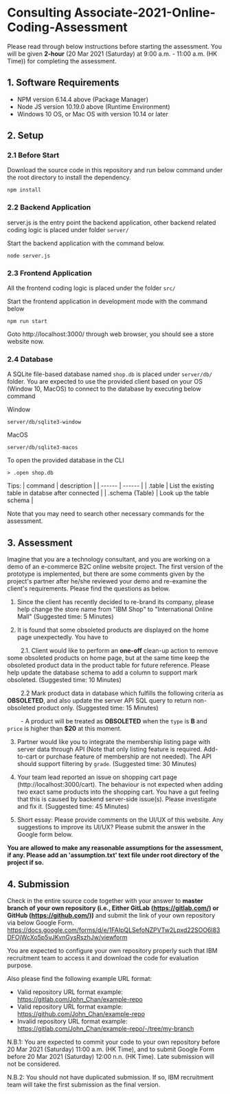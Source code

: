 # Consulting Associate-2021-Online-Coding-Assessment

Please read through below instructions before starting the assessment. You will be given **2-hour** (20 Mar 2021 (Saturday) at 9:00 a.m. - 11:00 a.m. (HK Time)) for completing the assessment.


## 1. Software Requirements
- NPM version 6.14.4 above (Package Manager)
- Node JS version 10.19.0 above (Runtime Environment)
- Windows 10 OS, or Mac OS with version 10.14 or later

## 2. Setup
### 2.1 Before Start
Download the source code in this repository and run below command under the root directory to install the dependency.

```
npm install
```

### 2.2 Backend Application

server.js is the entry point the backend application, other backend related coding logic is placed under folder `server/`

Start the backend application with the command below.
```
node server.js
```

### 2.3 Frontend Application

All the frontend coding logic is placed under the folder `src/`

Start the frontend application in development mode with the command below
```
npm run start
```
Goto http://localhost:3000/ through web browser, you should see a store website now.

### 2.4 Database

A SQLite file-based database named `shop.db` is placed under `server/db/` folder. You are expected to use the provided client based on your OS (Window 10, MacOS) to connect to the database by executing below command

Window
```
server/db/sqlite3-window
```

MacOS
```
server/db/sqlite3-macos
```

To open the provided database in the CLI
```
> .open shop.db
```

Tips: 
| command | description |
| ------ | ------ |
| .table | List the existing table in databse after connected |
| .schema {Table} | Look up the table schema |

Note that you may need to search other necessary commands for the assessment.

## 3. Assessment

Imagine that you are a technology consultant, and you are working on a demo of an e-commerce B2C online website project. The first version of the prototype is implemented, but there are some comments given by the project's partner after he/she reviewed your demo and re-examine the client's requirements. Please find the questions as below.

1. Since the client has recently decided to re-brand its company, please help change the store name from "IBM Shop" to "International Online Mall" (Suggested time: 5 Minutes)

2. It is found that some obsoleted products are displayed on the home page unexpectedly. You have to

&nbsp;&nbsp;&nbsp;&nbsp;&nbsp;&nbsp;&nbsp; 2.1. Client would like to perform an **one-off** clean-up action to remove some obsoleted products on home page, but at the same time keep the obsoleted product data in the product table for future reference. Please help update the database schema to add a column to support mark obsoleted. (Suggested time: 10 Minutes)

&nbsp;&nbsp;&nbsp;&nbsp;&nbsp;&nbsp;&nbsp; 2.2 Mark product data in database which fulfills the following criteria as **OBSOLETED**, and also update the server API SQL query to return non-obsoleted product only. (Suggested time: 15 Minutes)

&nbsp;&nbsp;&nbsp;&nbsp;&nbsp;&nbsp;&nbsp; - A product will be treated as **OBSOLETED** when the `type` is **B** and `price` is higher than **$20** at this moment.

3. Partner would like you to integrate the membership listing page with server data through API (Note that only listing feature is required. Add-to-cart or purchase feature of membership are not needed). The API should support filtering by `grade`. (Suggested time: 30 Minutes)

4. Your team lead reported an issue on shopping cart page (http://localhost:3000/cart). The behaviour is not expected when adding two exact same products into the shopping cart. You have a gut feeling that this is caused by backend server-side issue(s). Please investigate and fix it. (Suggested time: 45 Minutes)

5. Short essay: Please provide comments on the UI/UX of this website. Any suggestions to improve its UI/UX? Please submit the answer in the Google form below.

**You are allowed to make any reasonable assumptions for the assessment, if any. Please add an 'assumption.txt' text file under root directory of the project if so.**


## 4. Submission

Check in the entire source code together with your answer to **master branch of your own repository (i.e., Either GitLab (https://gitlab.com/) or GitHub (https://github.com/))** and submit the link of your own repository via below Google Form. 
https://docs.google.com/forms/d/e/1FAIpQLSefoNZPVTw2Lpxd22SOO6l83DFOjWcXo5p5vJKvnGysRszhJw/viewform

You are expected to configure your own repository properly such that IBM recruitment team to access it and download the code for evaluation purpose.

Also please find the following example URL format:
- Valid repository URL format example: https://gitlab.com/John_Chan/example-repo
- Valid repository URL format example: https://github.com/John_Chan/example-repo
- Invalid repository URL format example: https://gitlab.com/John_Chan/example-repo/-/tree/my-branch


N.B.1: You are expected to commit your code to your own repository before 20 Mar 2021 (Saturday) 11:00 a.m. (HK Time), and to submit Google Form before 20 Mar 2021 (Saturday) 12:00 n.n. (HK Time). Late submission will not be considered.

N.B.2: You should not have duplicated submission. If so, IBM recruitment team will take the first submission as the final version.

